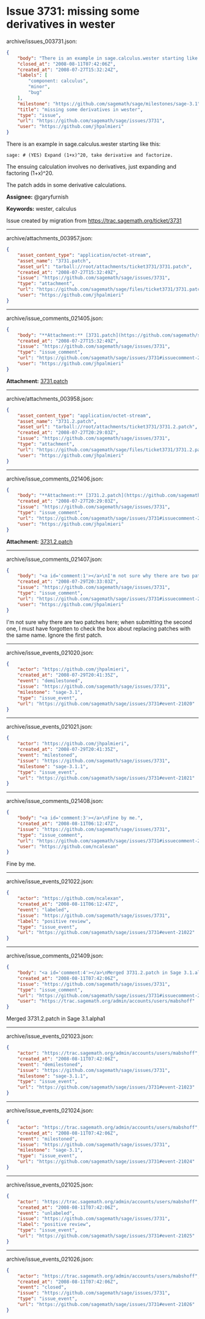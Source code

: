 # Issue 3731: missing some derivatives in wester

archive/issues_003731.json:
```json
{
    "body": "There is an example in sage.calculus.wester starting like this:\n\n```\nsage: # (YES) Expand (1+x)^20, take derivative and factorize. \n```\nThe ensuing calculation involves no derivatives, just expanding and factoring (1+x)^20.\n\nThe patch adds in some derivative calculations.\n\n\n\n**Assignee:** @garyfurnish\n\n**Keywords:** wester, calculus\n\nIssue created by migration from https://trac.sagemath.org/ticket/3731\n\n",
    "closed_at": "2008-08-11T07:42:06Z",
    "created_at": "2008-07-27T15:32:24Z",
    "labels": [
        "component: calculus",
        "minor",
        "bug"
    ],
    "milestone": "https://github.com/sagemath/sage/milestones/sage-3.1",
    "title": "missing some derivatives in wester",
    "type": "issue",
    "url": "https://github.com/sagemath/sage/issues/3731",
    "user": "https://github.com/jhpalmieri"
}
```
There is an example in sage.calculus.wester starting like this:

```
sage: # (YES) Expand (1+x)^20, take derivative and factorize. 
```
The ensuing calculation involves no derivatives, just expanding and factoring (1+x)^20.

The patch adds in some derivative calculations.



**Assignee:** @garyfurnish

**Keywords:** wester, calculus

Issue created by migration from https://trac.sagemath.org/ticket/3731





---

archive/attachments_003957.json:
```json
{
    "asset_content_type": "application/octet-stream",
    "asset_name": "3731.patch",
    "asset_url": "tarball://root/attachments/ticket3731/3731.patch",
    "created_at": "2008-07-27T15:32:49Z",
    "issue": "https://github.com/sagemath/sage/issues/3731",
    "type": "attachment",
    "url": "https://github.com/sagemath/sage/files/ticket3731/3731.patch",
    "user": "https://github.com/jhpalmieri"
}
```



---

archive/issue_comments_021405.json:
```json
{
    "body": "**Attachment:** [3731.patch](https://github.com/sagemath/sage/files/ticket3731/3731.patch)",
    "created_at": "2008-07-27T15:32:49Z",
    "issue": "https://github.com/sagemath/sage/issues/3731",
    "type": "issue_comment",
    "url": "https://github.com/sagemath/sage/issues/3731#issuecomment-21405",
    "user": "https://github.com/jhpalmieri"
}
```

**Attachment:** [3731.patch](https://github.com/sagemath/sage/files/ticket3731/3731.patch)



---

archive/attachments_003958.json:
```json
{
    "asset_content_type": "application/octet-stream",
    "asset_name": "3731.2.patch",
    "asset_url": "tarball://root/attachments/ticket3731/3731.2.patch",
    "created_at": "2008-07-27T20:29:03Z",
    "issue": "https://github.com/sagemath/sage/issues/3731",
    "type": "attachment",
    "url": "https://github.com/sagemath/sage/files/ticket3731/3731.2.patch",
    "user": "https://github.com/jhpalmieri"
}
```



---

archive/issue_comments_021406.json:
```json
{
    "body": "**Attachment:** [3731.2.patch](https://github.com/sagemath/sage/files/ticket3731/3731.2.patch)",
    "created_at": "2008-07-27T20:29:03Z",
    "issue": "https://github.com/sagemath/sage/issues/3731",
    "type": "issue_comment",
    "url": "https://github.com/sagemath/sage/issues/3731#issuecomment-21406",
    "user": "https://github.com/jhpalmieri"
}
```

**Attachment:** [3731.2.patch](https://github.com/sagemath/sage/files/ticket3731/3731.2.patch)



---

archive/issue_comments_021407.json:
```json
{
    "body": "<a id='comment:1'></a>\nI'm not sure why there are two patches here; when submitting the second one, I must have forgotten to check the box about replacing patches with the same name.  Ignore the first patch.",
    "created_at": "2008-07-29T20:33:03Z",
    "issue": "https://github.com/sagemath/sage/issues/3731",
    "type": "issue_comment",
    "url": "https://github.com/sagemath/sage/issues/3731#issuecomment-21407",
    "user": "https://github.com/jhpalmieri"
}
```

<a id='comment:1'></a>
I'm not sure why there are two patches here; when submitting the second one, I must have forgotten to check the box about replacing patches with the same name.  Ignore the first patch.



---

archive/issue_events_021020.json:
```json
{
    "actor": "https://github.com/jhpalmieri",
    "created_at": "2008-07-29T20:41:35Z",
    "event": "demilestoned",
    "issue": "https://github.com/sagemath/sage/issues/3731",
    "milestone": "sage-3.1",
    "type": "issue_event",
    "url": "https://github.com/sagemath/sage/issues/3731#event-21020"
}
```



---

archive/issue_events_021021.json:
```json
{
    "actor": "https://github.com/jhpalmieri",
    "created_at": "2008-07-29T20:41:35Z",
    "event": "milestoned",
    "issue": "https://github.com/sagemath/sage/issues/3731",
    "milestone": "sage-3.1.1",
    "type": "issue_event",
    "url": "https://github.com/sagemath/sage/issues/3731#event-21021"
}
```



---

archive/issue_comments_021408.json:
```json
{
    "body": "<a id='comment:3'></a>\nFine by me.",
    "created_at": "2008-08-11T06:12:47Z",
    "issue": "https://github.com/sagemath/sage/issues/3731",
    "type": "issue_comment",
    "url": "https://github.com/sagemath/sage/issues/3731#issuecomment-21408",
    "user": "https://github.com/ncalexan"
}
```

<a id='comment:3'></a>
Fine by me.



---

archive/issue_events_021022.json:
```json
{
    "actor": "https://github.com/ncalexan",
    "created_at": "2008-08-11T06:12:47Z",
    "event": "labeled",
    "issue": "https://github.com/sagemath/sage/issues/3731",
    "label": "positive review",
    "type": "issue_event",
    "url": "https://github.com/sagemath/sage/issues/3731#event-21022"
}
```



---

archive/issue_comments_021409.json:
```json
{
    "body": "<a id='comment:4'></a>\nMerged 3731.2.patch in Sage 3.1.alpha1",
    "created_at": "2008-08-11T07:42:06Z",
    "issue": "https://github.com/sagemath/sage/issues/3731",
    "type": "issue_comment",
    "url": "https://github.com/sagemath/sage/issues/3731#issuecomment-21409",
    "user": "https://trac.sagemath.org/admin/accounts/users/mabshoff"
}
```

<a id='comment:4'></a>
Merged 3731.2.patch in Sage 3.1.alpha1



---

archive/issue_events_021023.json:
```json
{
    "actor": "https://trac.sagemath.org/admin/accounts/users/mabshoff",
    "created_at": "2008-08-11T07:42:06Z",
    "event": "demilestoned",
    "issue": "https://github.com/sagemath/sage/issues/3731",
    "milestone": "sage-3.1.1",
    "type": "issue_event",
    "url": "https://github.com/sagemath/sage/issues/3731#event-21023"
}
```



---

archive/issue_events_021024.json:
```json
{
    "actor": "https://trac.sagemath.org/admin/accounts/users/mabshoff",
    "created_at": "2008-08-11T07:42:06Z",
    "event": "milestoned",
    "issue": "https://github.com/sagemath/sage/issues/3731",
    "milestone": "sage-3.1",
    "type": "issue_event",
    "url": "https://github.com/sagemath/sage/issues/3731#event-21024"
}
```



---

archive/issue_events_021025.json:
```json
{
    "actor": "https://trac.sagemath.org/admin/accounts/users/mabshoff",
    "created_at": "2008-08-11T07:42:06Z",
    "event": "unlabeled",
    "issue": "https://github.com/sagemath/sage/issues/3731",
    "label": "positive review",
    "type": "issue_event",
    "url": "https://github.com/sagemath/sage/issues/3731#event-21025"
}
```



---

archive/issue_events_021026.json:
```json
{
    "actor": "https://trac.sagemath.org/admin/accounts/users/mabshoff",
    "created_at": "2008-08-11T07:42:06Z",
    "event": "closed",
    "issue": "https://github.com/sagemath/sage/issues/3731",
    "type": "issue_event",
    "url": "https://github.com/sagemath/sage/issues/3731#event-21026"
}
```
